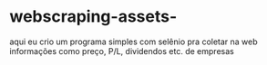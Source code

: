 # webscraping-assets-
aqui eu crio um programa simples com selênio pra coletar na web informações como preço, P/L,  dividendos etc.  de empresas 
